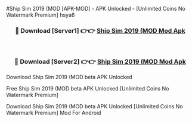 #Ship Sim 2019 (MOD [APK-MOD] - APK Unlocked - [Unlimited Coins No Watermark Premium] hsya6



<div align="center">

<h3>🔴 Download [Server1] 👉👉 <a href="https://momento.my/?title=Ship_Sim_2019_(MOD">Ship Sim 2019 (MOD Mod Apk</a></h3><br>

<h3>🔴 Download [Server2] 👉👉 <a href="https://momento.my/?title=Ship_Sim_2019_(MOD">Ship Sim 2019 (MOD Mod Apk</a></h3>
</div>



Download Ship Sim 2019 (MOD beta APK Unlocked

Free Ship Sim 2019 (MOD beta APK Unlocked [Unlimited Coins No Watermark Premium]

Download Ship Sim 2019 (MOD beta APK Unlocked [Unlimited Coins No Watermark Premium] Mod For Android
